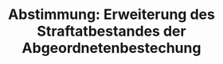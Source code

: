---
abstimmung:
  abstimmung: 2
  bundestagssitzung: 18
  legislaturperiode: 18
categories:
- Politik
- Strafrecht
data:
- title: Abstimmungsergebnis 20140221_2-data.pdf
  url: /res/abstimmungsliste/20140221_2-data.pdf
- title: Abstimmungsergebnis 20140221_2_xls-data.csv
  url: /res/abstimmungsliste/analyses/20140221_2_xls-data.csv
documents:
- local: /res/abstimmungsdaten/018-018-02/1800476.pdf
  title: Drucksache 18/00476.pdf
  url: http://dip21.bundestag.de/dip21/btd/18/004/1800476.pdf
- local: /res/abstimmungsdaten/018-018-02/1800607.pdf
  title: Drucksache 18/00607.pdf
  url: http://dip21.bundestag.de/dip21/btd/18/006/1800607.pdf
ergebnis:
  cdu/csu:
    enthaltung: 7
    gesamt: 311
    ja: 291
    nein: 3
    nichtabgegeben: 10
    ungueltig: 0
  die.linke:
    enthaltung: 0
    gesamt: 64
    ja: 56
    nein: 0
    nichtabgegeben: 8
    ungueltig: 0
  file: 20140221_2_xls-data.csv
  gruenen:
    enthaltung: 0
    gesamt: 63
    ja: 57
    nein: 0
    nichtabgegeben: 6
    ungueltig: 0
  spd:
    enthaltung: 0
    gesamt: 193
    ja: 178
    nein: 0
    nichtabgegeben: 15
    ungueltig: 0
layout: abstimmung
links:
- title: https://www.bundestag.de/parlament/plenum/abstimmung/abstimmung?id=255
  url: https://www.bundestag.de/parlament/plenum/abstimmung/abstimmung?id=255
- title: http://www.abgeordnetenwatch.de/gesetz_zur_strafbarkeit_von_abgeordnetenbestechung-1105-556.html
  url: http://www.abgeordnetenwatch.de/gesetz_zur_strafbarkeit_von_abgeordnetenbestechung-1105-556.html
preview: "Deutscher Bundestag\n\n18. Sitzung des Deutschen Bundestages\nam Freitag,\
  \ 21.Februar 2014\nEndg\xFCltiges Ergebnis der Namentlichen Abstimmung Nr. 2\n\n\
  Gesetzentwurf der Fraktionen CDU/CSU und SPD\nEntwurf eines Strafrechts\xE4nderungsgesetzes\
  \ - Erweiterung des Straftatbestandes der\nAbgeordnetenbestechung\nDrs. 18/476 und\
  \ 18/607\n\nAbgegebene Stimmen insgesamt:\nNicht abgegebene Stimmen:\nJa-Stimmen:\n\
  \n592\n39\n582\n\nNein-Stimmen:\n\n3\n\nEnthaltungen:\n\n7\n\nUng\xFCltige:\n\n\
  0\n\nBerlin, den 21.02.2014\n\nBeginn: 10:16\nEnde: 10:18\n"
tags:
- Abgeordnetenbestechung
- Bestechung
title: 'Abstimmung: Erweiterung des Straftatbestandes der Abgeordnetenbestechung'
---